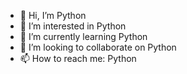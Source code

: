 - 👋 Hi, I’m Python
- 👀 I’m interested in Python
- 🌱 I’m currently learning Python
- 💞️ I’m looking to collaborate on Python
- 📫 How to reach me: Python

<!---
live2game/live2game is a ✨ special ✨ repository because its `README.md` (this file) appears on your GitHub profile.
You can click the Preview link to take a look at your changes.
--->
